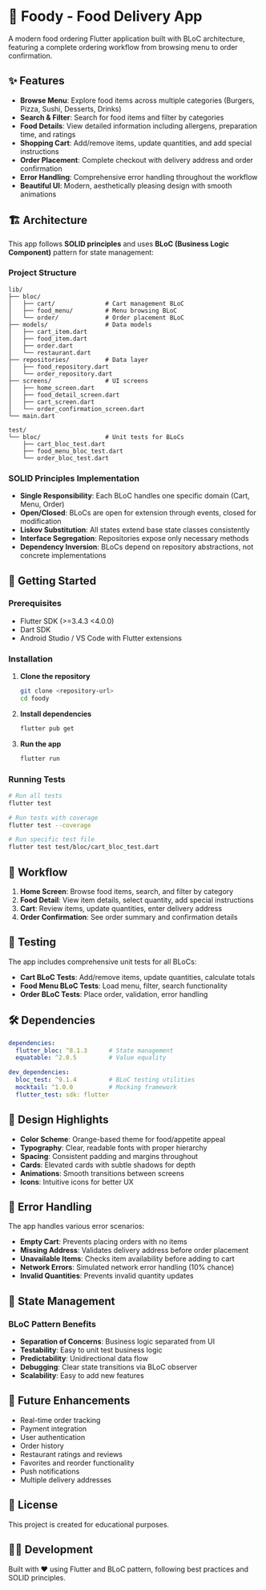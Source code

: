 # 🍔 Foody - Food Delivery App

A modern food ordering Flutter application built with BLoC architecture, featuring a complete ordering workflow from browsing menu to order confirmation.

## ✨ Features

- **Browse Menu**: Explore food items across multiple categories (Burgers, Pizza, Sushi, Desserts, Drinks)
- **Search & Filter**: Search for food items and filter by categories
- **Food Details**: View detailed information including allergens, preparation time, and ratings
- **Shopping Cart**: Add/remove items, update quantities, and add special instructions
- **Order Placement**: Complete checkout with delivery address and order confirmation
- **Error Handling**: Comprehensive error handling throughout the workflow
- **Beautiful UI**: Modern, aesthetically pleasing design with smooth animations

## 🏗️ Architecture

This app follows **SOLID principles** and uses **BLoC (Business Logic Component)** pattern for state management:

### Project Structure
```
lib/
├── bloc/
│   ├── cart/              # Cart management BLoC
│   ├── food_menu/         # Menu browsing BLoC
│   └── order/             # Order placement BLoC
├── models/                # Data models
│   ├── cart_item.dart
│   ├── food_item.dart
│   ├── order.dart
│   └── restaurant.dart
├── repositories/          # Data layer
│   ├── food_repository.dart
│   └── order_repository.dart
├── screens/               # UI screens
│   ├── home_screen.dart
│   ├── food_detail_screen.dart
│   ├── cart_screen.dart
│   └── order_confirmation_screen.dart
└── main.dart

test/
└── bloc/                  # Unit tests for BLoCs
    ├── cart_bloc_test.dart
    ├── food_menu_bloc_test.dart
    └── order_bloc_test.dart
```

### SOLID Principles Implementation

- **Single Responsibility**: Each BLoC handles one specific domain (Cart, Menu, Order)
- **Open/Closed**: BLoCs are open for extension through events, closed for modification
- **Liskov Substitution**: All states extend base state classes consistently
- **Interface Segregation**: Repositories expose only necessary methods
- **Dependency Inversion**: BLoCs depend on repository abstractions, not concrete implementations

## 🚀 Getting Started

### Prerequisites

- Flutter SDK (>=3.4.3 <4.0.0)
- Dart SDK
- Android Studio / VS Code with Flutter extensions

### Installation

1. **Clone the repository**
   ```bash
   git clone <repository-url>
   cd foody
   ```

2. **Install dependencies**
   ```bash
   flutter pub get
   ```

3. **Run the app**
   ```bash
   flutter run
   ```

### Running Tests

```bash
# Run all tests
flutter test

# Run tests with coverage
flutter test --coverage

# Run specific test file
flutter test test/bloc/cart_bloc_test.dart
```

## 📱 Workflow

1. **Home Screen**: Browse food items, search, and filter by category
2. **Food Detail**: View item details, select quantity, add special instructions
3. **Cart**: Review items, update quantities, enter delivery address
4. **Order Confirmation**: See order summary and confirmation details

## 🧪 Testing

The app includes comprehensive unit tests for all BLoCs:

- **Cart BLoC Tests**: Add/remove items, update quantities, calculate totals
- **Food Menu BLoC Tests**: Load menu, filter, search functionality
- **Order BLoC Tests**: Place order, validation, error handling

## 🛠️ Dependencies

```yaml
dependencies:
  flutter_bloc: ^8.1.3      # State management
  equatable: ^2.0.5         # Value equality

dev_dependencies:
  bloc_test: ^9.1.4         # BLoC testing utilities
  mocktail: ^1.0.0          # Mocking framework
  flutter_test: sdk: flutter
```

## 🎨 Design Highlights

- **Color Scheme**: Orange-based theme for food/appetite appeal
- **Typography**: Clear, readable fonts with proper hierarchy
- **Spacing**: Consistent padding and margins throughout
- **Cards**: Elevated cards with subtle shadows for depth
- **Animations**: Smooth transitions between screens
- **Icons**: Intuitive icons for better UX

## 🔐 Error Handling

The app handles various error scenarios:

- **Empty Cart**: Prevents placing orders with no items
- **Missing Address**: Validates delivery address before order placement
- **Unavailable Items**: Checks item availability before adding to cart
- **Network Errors**: Simulated network error handling (10% chance)
- **Invalid Quantities**: Prevents invalid quantity updates

## 📝 State Management

### BLoC Pattern Benefits

- **Separation of Concerns**: Business logic separated from UI
- **Testability**: Easy to unit test business logic
- **Predictability**: Unidirectional data flow
- **Debugging**: Clear state transitions via BLoC observer
- **Scalability**: Easy to add new features

## 🚧 Future Enhancements

- Real-time order tracking
- Payment integration
- User authentication
- Order history
- Restaurant ratings and reviews
- Favorites and reorder functionality
- Push notifications
- Multiple delivery addresses

## 📄 License

This project is created for educational purposes.

## 👨‍💻 Development

Built with ❤️ using Flutter and BLoC pattern, following best practices and SOLID principles.
